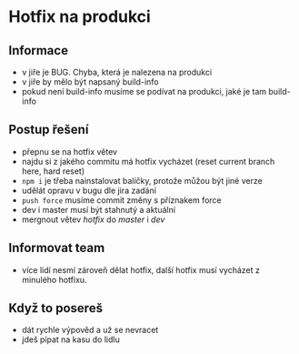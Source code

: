 # Hotfix na produkci

## Informace
- v jiře je BUG. Chyba, která je nalezena na produkci
- v jiře by mělo být napsaný build-info
- pokud není build-info musíme se podívat na produkci, jaké je tam build-info

## Postup řešení
- přepnu se na hotfix větev
- najdu si z jakého commitu má hotfix vycházet (reset current branch here, hard reset)
- `npm i` je třeba nainstalovat balíčky, protože můžou být jiné verze
- udělát opravu v bugu dle jira zadání
- `push force` musíme commit změny s příznakem force
- dev i master musí být stahnutý a aktuální
- mergnout větev *hotfix* do *master* i *dev*

## Informovat team
- více lidí nesmí zároveň dělat hotfix, další hotfix musí vycházet z minulého hotfixu.

## Když to posereš
- dát rychle výpověd a už se nevracet
- jdeš pípat na kasu do lidlu